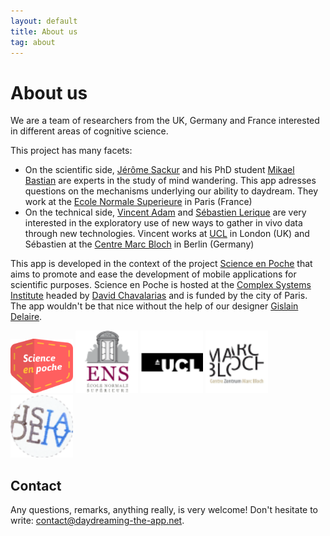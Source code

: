 ```yaml
---
layout: default
title: About us
tag: about
---
```


# About us

We are a team of researchers from the UK, Germany and France interested in different areas of cognitive science.

This project has many facets:

* On the scientific side, [Jérôme Sackur](http://www.lscp.net/persons/sackur/) and his PhD student [Mikael Bastian](http://mikaelbastian.weebly.com/) are experts in the study of mind wandering. This app adresses questions on the mechanisms underlying our ability to daydream. They work at the [Ecole Normale Superieure](http://www.ens.fr) in Paris (France)
* On the technical side, [Vincent Adam](http://ucl.academia.edu/VincentADAM) and [Sébastien Lerique](https://mehho.net/sl/) are very interested in the exploratory use of new ways to gather in vivo data through new technologies. Vincent works at [UCL](http://www.ucl.ac.uk/) in London (UK) and Sébastien at the [Centre Marc Bloch](http://www.cmb.hu-berlin.de/en/) in Berlin (Germany)

This app is developed in the context of the project [Science en Poche](http://www.iscpif.fr/tiki-index.php?page=SEP) that aims to promote and ease the development of mobile applications for scientific purposes.
Science en Poche is hosted at the [Complex Systems Institute](http://www.iscpif.fr/tiki-index.php?page=home) headed by [David Chavalarias](http://chavalarias.com/) and is funded by the city of Paris.
The app wouldn't be that nice without the help of our designer [Gislain Delaire](http://cargocollective.com/gislaindelaire).

<div class="logos-container">
  <span class="stretch"></span>
  <a href="http://www.iscpif.fr/tiki-index.php?page=SEP"><img src="/images/logos/SEP_logo_rvb.svg" style="width:100px;"></a>
  <a href="http://www.ens.fr/"><img src="/images/logos/logo_ens.png" style="width:100px;"></a>
  <a href="http://www.ucl.ac.uk"><img src="/images/logos/logo_ucl.png" style="width:100px;"></a>
  <a href="http://www.cmb.hu-berlin.de/en/"><img src="/images/logos/logo_mb.png" style="width:100px;"></a>
  <a href="http://cargocollective.com/gislaindelaire"><img src="/images/logos/logo_gis.png" style="width:100px;"></a>
  <span class="stretch"></span>
</div>

## Contact

Any questions, remarks, anything really, is very welcome! Don't hesitate to write: [contact@daydreaming-the-app.net](mailto:contact@daydreaming-the-app.net).
